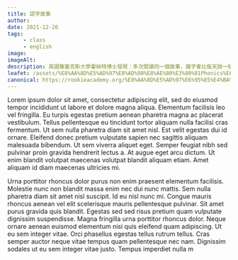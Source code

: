 ```yaml
---
title: 認字故事
author:
date: 2021-12-26
tags: 
     - class
     - english
image:
imageAlt:
description: 英國薩塞克斯大學霍絲特博士發現：多次閱讀同一個故事，識字會比每天說一個新的故事多。認字策略錦囊：孩子喜歡做甚麼事情?要先了解他們的興趣，再以不同教材(如短片、圖卡等)和遊戲學習輔助教學，長輩長期陪讀，才能引入學習動機，繼而主動認識英文生字、投入認字和朗讀的以及樂趣。
leafet: /assets/%E8%AA%8D%E5%AD%97%E8%AD%98%E8%AE%80%E3%80%81Phonics%E6%8B%BC%E9%9F%B3%E4%B8%B2%E5%AD%97.pdf
canonical: https://rookieacademy.org/%E8%AA%8D%E5%AD%97%E6%95%85%E4%BA%8B/
---
```




Lorem ipsum dolor sit amet, consectetur adipiscing elit, sed do eiusmod tempor incididunt ut labore et dolore magna aliqua. Elementum facilisis leo vel fringilla. Eu turpis egestas pretium aenean pharetra magna ac placerat vestibulum. Tellus pellentesque eu tincidunt tortor aliquam nulla facilisi cras fermentum. Ut sem nulla pharetra diam sit amet nisl. Est velit egestas dui id ornare. Eleifend donec pretium vulputate sapien nec sagittis aliquam malesuada bibendum. Ut sem viverra aliquet eget. Semper feugiat nibh sed pulvinar proin gravida hendrerit lectus a. At augue eget arcu dictum. Ut enim blandit volutpat maecenas volutpat blandit aliquam etiam. Amet aliquam id diam maecenas ultricies mi.

Urna porttitor rhoncus dolor purus non enim praesent elementum facilisis. Molestie nunc non blandit massa enim nec dui nunc mattis. Sem nulla pharetra diam sit amet nisl suscipit. Id eu nisl nunc mi. Congue mauris rhoncus aenean vel elit scelerisque mauris pellentesque pulvinar. Sit amet purus gravida quis blandit. Egestas sed sed risus pretium quam vulputate dignissim suspendisse. Magna fringilla urna porttitor rhoncus dolor. Neque ornare aenean euismod elementum nisi quis eleifend quam adipiscing. Ut eu sem integer vitae. Orci phasellus egestas tellus rutrum tellus. Cras semper auctor neque vitae tempus quam pellentesque nec nam. Dignissim sodales ut eu sem integer vitae justo. Tempus imperdiet nulla m